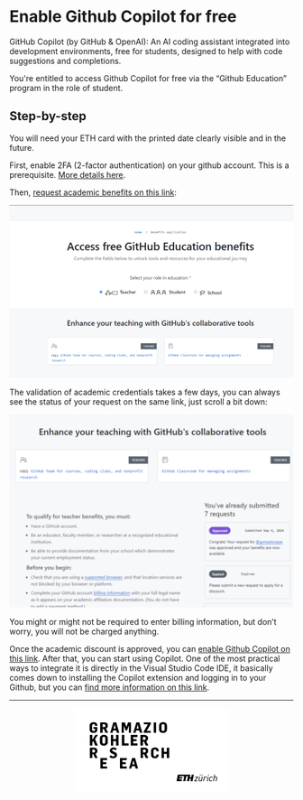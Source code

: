 # Enable Github Copilot for free
GitHub Copilot (by GitHub & OpenAI): An AI coding assistant integrated into development environments, free for students, designed to help with code suggestions and completions.

You're entitled to access Github Copilot for free via the “Github Education” program in the role of student.

## Step-by-step

You will need your ETH card with the printed date clearly visible and in the future.

First, enable 2FA (2-factor authentication) on your github account. This is a prerequisite.  [More details here](https://docs.github.com/en/authentication/securing-your-account-with-two-factor-authentication-2fa/configuring-two-factor-authentication).

Then, [request academic benefits on this link](https://education.github.com/discount_requests/application):

![Copilot Splash Screen](./images/copilot-1.png)

The validation of academic credentials takes a few days, you can always see the status of your request on the same link, just scroll a bit down:

![Copilot Screen](./images/copilot-2.png)

You might or might not be required to enter billing information, but don’t worry, you will not be charged anything.

Once the academic discount is approved, you can [enable Github Copilot on this link](https://github.com/settings/copilot). After that, you can start using Copilot. One of the most practical ways to integrate it is directly in the Visual Studio Code IDE, it basically comes down to installing the Copilot extension and logging in to your Github, but you can [find more information on this link](https://docs.github.com/en/copilot/using-github-copilot/getting-code-suggestions-in-your-ide-with-github-copilot).

---

<p align="middle">
<img src="../../.static/gkr-logo.png" alt="Gramazio Kohler Research" height="150"/>
</p>